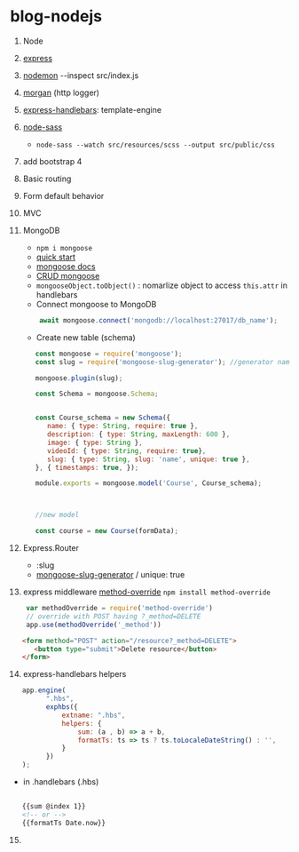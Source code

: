 # blog-nodejs


1. Node
2. [express](https://www.npmjs.com/package/express)
3. [nodemon](https://www.npmjs.com/package/nodemon) --inspect src/index.js
4. [morgan](https://www.npmjs.com/package/morgan) (http logger)
5. [express-handlebars](https://www.npmjs.com/package/express-handlebars): template-engine
6. [node-sass](https://www.npmjs.com/package/node-sass)
   - `node-sass --watch src/resources/scss --output src/public/css`  
7. add bootstrap 4
8. Basic routing
9. Form default behavior
10. MVC
11. MongoDB
    - `npm i mongoose` 
    - [quick start](https://github.com/Automattic/mongoose)
    - [mongoose docs](https://mongoosejs.com/docs/connections.html)
    - [CRUD mongoose](https://mongoosejs.com/docs/models.html#constructing-documents)
    - `mongooseObject.toObject()` : nomarlize object to access `this.attr` in handlebars
    - Connect mongoose to MongoDB
     ```javascript 
         await mongoose.connect('mongodb://localhost:27017/db_name');
      ````   
    -  Create new table (schema)
      ```javascript
         const mongoose = require('mongoose');
         const slug = require('mongoose-slug-generator'); //generator name to slug

         mongoose.plugin(slug);

         const Schema = mongoose.Schema;


         const Course_schema = new Schema({
            name: { type: String, require: true },
            description: { type: String, maxLength: 600 },
            image: { type: String },
            videoId: { type: String, require: true},
            slug: { type: String, slug: 'name', unique: true },
         }, { timestamps: true, });

         module.exports = mongoose.model('Course', Course_schema);



         //new model

         const course = new Course(formData);
      ```
12. Express.Router
    - :slug
    - [mongoose-slug-generator](https://www.npmjs.com/package/mongoose-slug-generator) / unique: true

13. express middleware [method-override](http://expressjs.com/en/resources/middleware/method-override.html) `npm install method-override`
  ```javascript 
      var methodOverride = require('method-override')  
      // override with POST having ?_method=DELETE
      app.use(methodOverride('_method'))
   ```
   ```html 
      <form method="POST" action="/resource?_method=DELETE">
         <button type="submit">Delete resource</button>
      </form>
   ```

14. express-handlebars helpers
   ```javascript
      app.engine(
        	".hbs",
        	exphbs({
        		extname: ".hbs",
        		helpers: {
        			sum: (a , b) => a + b,
        			formatTs: ts => ts ? ts.toLocaleDateString() : '',
        		}
        	})
      );
   ```
   * in .handlebars (.hbs)
   ```html
       
      {{sum @index 1}}
      <!-- or -->
      {{formatTs Date.now}}
   ```

15. 
